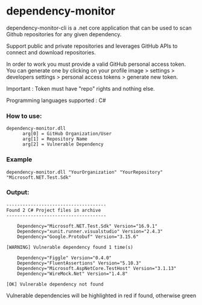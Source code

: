 # dependency-monitor
dependency-monitor-cli is a .net core application that can be used to scan Github repositories for any given dependency.

Support public and private repositories and leverages GitHub APIs to connect and download repositories.

In order to work you must provide a valid GitHub personal access token. 
You can generate one by clicking on your profile image > settings > developers settings > personal access tokens > generate new token.

Important : Token must have "repo" rights and nothing else.

Programming languages supported : C# 

### How to use:

```
dependency-monitor.dll 
      arg[0] = GitHub Organization/User
      arg[1] = Repository Name
      arg[2] = Vulnerable Dependency
```
### Example

```
dependency-monitor.dll "YourOrganization" "YourRepository" "Microsoft.NET.Test.Sdk" 
```

### Output:

```
-------------------------------------
Found 2 C# Project files in archive
-------------------------------------

    Dependency="Microsoft.NET.Test.Sdk" Version="16.9.1" 
    Dependency="xunit.runner.visualstudio" Version="2.4.3" 
    Dependency="Google.Protobuf" Version="3.15.6" 
    
[WARNING] Vulnerable dependency found 1 time(s)

    Dependency="Figgle" Version="0.4.0" 
    Dependency="FluentAssertions" Version="5.10.3" 
    Dependency="Microsoft.AspNetCore.TestHost" Version="3.1.13" 
    Dependency="WireMock.Net" Version="1.4.8" 
    
[OK] Vulnerable dependency not found

```

Vulnerable dependencies will be highlighted in red if found, otherwise green
